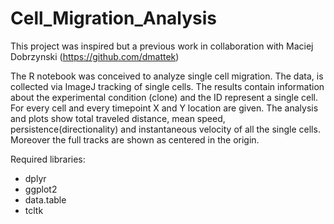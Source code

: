 # Cell_Migration_Analysis
This project was inspired but a previous work in collaboration with Maciej Dobrzynski (https://github.com/dmattek)

The R notebook was conceived to analyze single cell migration. The data, is collected via ImageJ tracking of single cells. The results contain information about the experimental condition (clone) and the ID represent a single cell. For every cell and every timepoint X and Y location are given.
The analysis and plots show total traveled distance, mean speed, persistence(directionality) and instantaneous velocity of all the single cells. Moreover the full tracks are shown as centered in the origin.

Required libraries:
- dplyr
- ggplot2
- data.table
- tcltk

